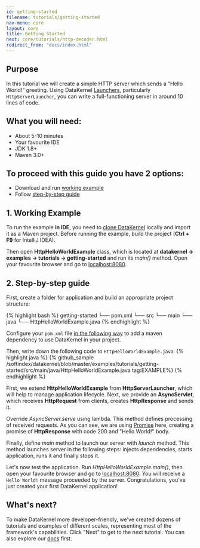 ```yaml
---
id: getting-started
filename: tutorials/getting-started
nav-menu: core
layout: core
title: Getting Started
next: core/tutorials/http-decoder.html
redirect_from: "docs/index.html"
---
```

## Purpose
In this tutorial we will create a simple HTTP server which sends a “Hello World!” greeting. Using DataKernel
[Launchers](/docs/core/launcher.html), particularly `HttpServerLauncher`, you can 
write a full-functioning server in around 10 lines of code.

## What you will need:

* About 5-10 minutes
* Your favourite IDE
* JDK 1.8+
* Maven 3.0+

## To proceed with this guide you have 2 options:

* Download and run [working example](#1-working-example)
* Follow [step-by-step guide](#2-step-by-step-guide)

## 1. Working Example

To run the example **in IDE**, you need to [clone DataKernel](https://github.com/softindex/datakernel.git) locally and 
import it as a Maven project. Before running the example, build the project (**Ctrl + F9** for IntelliJ IDEA).

Then open **HttpHelloWorldExample** class, which is located at **datakernel -> examples -> tutorials -> getting-started** 
and run its *main()* method. Open your favourite browser and go to [localhost:8080](http://localhost:8080).

## 2. Step-by-step guide

First, create a folder for application and build an appropriate project structure:

{% highlight bash %}
getting-started
└── pom.xml
└── src
    └── main
        └── java
           └── HttpHelloWorldExample.java
{% endhighlight %}


Configure your `pom.xml` file [in the following way](https://github.com/softindex/datakernel/blob/master/examples/tutorials/getting-started/pom.xml) 
to add a maven dependency to use DataKernel in your project.

Then, write down the following code to `HttpHelloWorldExample.java`:
{% highlight java %}
{% github_sample /softindex/datakernel/blob/master/examples/tutorials/getting-started/src/main/java/HttpHelloWorldExample.java tag:EXAMPLE%}
{% endhighlight %}

First, we extend **HttpHelloWorldExample** from **HttpServerLauncher**, which will help to manage application lifecycle. 
Next, we provide an **AsyncServlet**, which receives **HttpRequest** from clients, creates **HttpResponse** and sends it. 

Override *AsyncServer.serve* using lambda. This method defines processing of received requests. As you can 
see, we are using [Promise](/docs/core/promise.html) here, creating a promise of **HttpResponse** with code 
200 and "Hello World!" body.

Finally, define *main* method to launch our server with *launch* method. This method launches server in the following 
steps: injects dependencies, starts application, runs it and finally stops it.

Let's now test the application. Run *HttpHelloWorldExample.main()*, then open your favourite browser and go to 
[localhost:8080](http://localhost:8080).
You will receive a `Hello World!` message proceeded by the server. Congratulations, you've just created your first 
DataKernel application!

## What's next?
To make DataKernel more developer-friendly, we've created dozens of tutorials and examples of different scales, 
representing most of the framework's capabilities. Click "Next" to get to the next tutorial. You can also explore our 
[docs](/docs/core/index.html) first.
